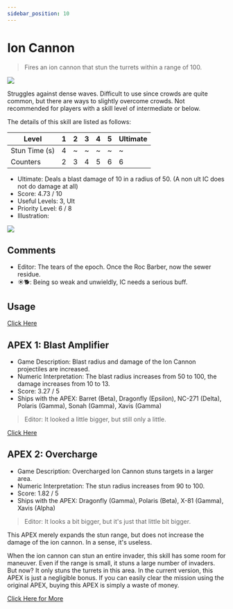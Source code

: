 ```yaml
---
sidebar_position: 10
---
```


# Ion Cannon

> Fires an ion cannon that stun the turrets within a range of 100.

<img src="/terms/ic.png" style={{zoom:1.25}}/>

Struggles against dense waves. Difficult to use since crowds are quite common, but there are ways to slightly overcome crowds. Not recommended for players with a skill level of intermediate or below.

The details of this skill are listed as follows:

| Level         | 1    | 2    | 3    | 4    | 5    | Ultimate |
| ------------- | ---- | ---- | ---- | ---- | ---- | -------- |
| Stun Time (s) | 4    | ~    | ~    | ~    | ~    | ~        |
| Counters      | 2    | 3    | 4    | 5    | 6    | 6        |

- Ultimate: Deals a blast damage of 10 in a radius of 50. (A non ult IC does not do damage at all)
- Score: 4.73 / 10
- Useful Levels: 3, Ult
- Priority Level: 6 / 8
- Illustration:

<img src="/skills/ic.gif" style={{zoom:1}}/>

## Comments

- Editor: The tears of the epoch. Once the Roc Barber, now the sewer residue.
- ☀🐕: Being so weak and unwieldly, IC needs a serious buff.

## Usage

[Click Here](https://gamefaqs.gamespot.com/iphone/193681-phoenix-ii/faqs/76704/auras#ion-cannon)

## APEX 1: Blast Amplifier

- Game Description: Blast radius and damage of the Ion Cannon projectiles are increased.
- Numeric Interpretation: The blast radius increases from 50 to 100, the damage increases from 10 to 13.
- Score: 3.27 / 5
- Ships with the APEX: Barret (Beta), Dragonfly (Epsilon), NC-271 (Delta), Polaris (Gamma), Sonah (Gamma), Xavis (Gamma)

> Editor: It looked a little bigger, but still only a little.

[Click Here](https://gamefaqs.gamespot.com/iphone/193681-phoenix-ii/faqs/76704/apexes-aura#blast-amplifier)

## APEX 2: Overcharge

- Game Description: Overcharged Ion Cannon stuns targets in a larger area.
- Numeric Interpretation: The stun radius increases from 90 to 100.
- Score: 1.82 / 5
- Ships with the APEX: Dragonfly (Gamma), Polaris (Beta), X-81 (Gamma), Xavis (Alpha)

> Editor: It looks a bit bigger, but it's just that little bit bigger.

This APEX merely expands the stun range, but does not increase the damage of the ion cannon. In a sense, it's useless.

When the ion cannon can stun an entire invader, this skill has some room for maneuver. Even if the range is small, it stuns a large number of invaders. But now? It only stuns the turrets in this area. In the current version, this APEX is just a negligible bonus. If you can easily clear the mission using the original APEX, buying this APEX is simply a waste of money.

[Click Here for More](https://gamefaqs.gamespot.com/iphone/193681-phoenix-ii/faqs/76704/apexes-aura#overcharge)
